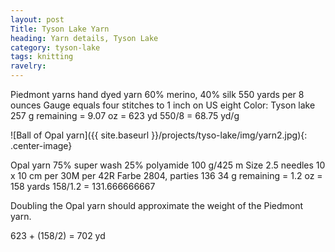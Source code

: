 ```yaml
---
layout: post
Title: Tyson Lake Yarn
heading: Yarn details, Tyson Lake
category: tyson-lake
tags: knitting
ravelry: 
---
```

Piedmont yarns hand dyed yarn
60% merino, 40% silk
550 yards per 8 ounces
Gauge equals four stitches to 1 inch on US eight
Color: Tyson lake
257 g remaining = 9.07 oz = 623 yd
550/8 = 68.75 yd/g

![Ball of Opal yarn]({{ site.baseurl }}/projects/tyso-lake/img/yarn2.jpg){: .center-image}

Opal yarn
75% super wash 25% polyamide
100 g/425 m
Size 2.5 needles
10 x 10 cm per 30M per 42R
Farbe 2804, parties 136
34 g remaining = 1.2 oz = 158 yards
158/1.2 = 131.666666667

Doubling the Opal yarn should approximate the weight of the Piedmont yarn.

623 + (158/2) = 702 yd